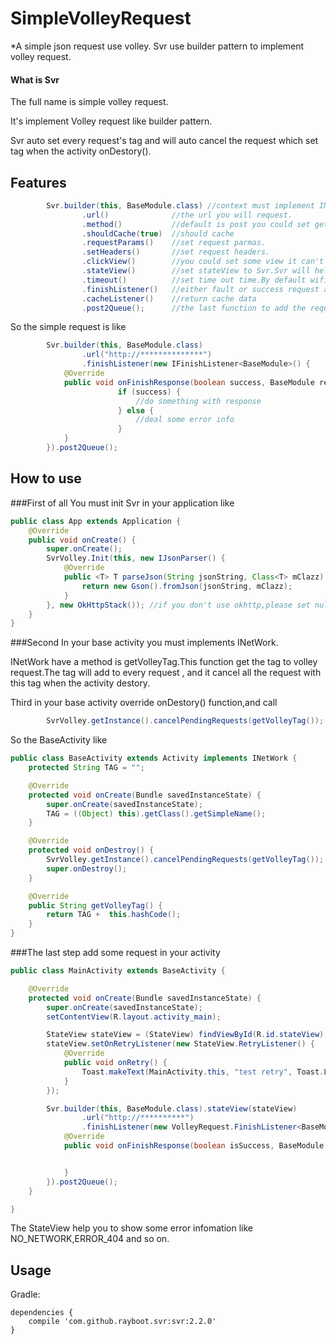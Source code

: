 # SimpleVolleyRequest
*A simple json request use volley.
Svr use builder pattern to implement volley request.


#### What is Svr
The full name is simple volley request.

It's implement Volley request like builder pattern.

Svr auto set every request's tag and will auto cancel the request which set tag when the activity onDestory().

## Features

```java
        Svr.builder(this, BaseModule.class) //context must implement INetWork,it will auto to set the request tag.Or you can use .tag() function to set tag.
                .url()              //the url you will request.
                .method()           //default is post you could set get or post.
                .shouldCache(true)  //should cache
                .requestParams()    //set request parmas.
                .setHeaders()       //set request headers.
                .clickView()        //you could set some view it can't double click when the request is not return
                .stateView()        //set stateView to Svr.Svr will help to show some http state
                .timeout()          //set time out time.By default wifi is 15' others is 60'
                .finishListener()   //either fault or success request all will callback this function
                .cacheListener()    //return cache data
                .post2Queue();      //the last function to add the request to queue
```

So the simple request is like

```java
        Svr.builder(this, BaseModule.class)
                .url("http://**************")
                .finishListener(new IFinishListener<BaseModule>() {
            @Override
            public void onFinishResponse(boolean success, BaseModule response, VolleyError error) {
                        if (success) {
                            //do something with response
                        } else {
                            //deal some error info
                        }
            }
        }).post2Queue();
```

## How to use

###First of all
You must init Svr in your application like

```java
public class App extends Application {
    @Override
    public void onCreate() {
        super.onCreate();
        SvrVolley.Init(this, new IJsonParser() {
            @Override
            public <T> T parseJson(String jsonString, Class<T> mClazz) {
                return new Gson().fromJson(jsonString, mClazz);
            }
        }, new OkHttpStack()); //if you don't use okhttp,please set null in the last param.
    }
}
```

###Second 
In your base activity you must implements INetWork.

  INetWork have a method is getVolleyTag.This function get the tag to volley request.The tag will add to every request , and it cancel all the request with this tag when the activity destory.

Third in your base activity override onDestory() function,and call 

```java
        SvrVolley.getInstance().cancelPendingRequests(getVolleyTag());
```

So the BaseActivity like

```java
public class BaseActivity extends Activity implements INetWork {
    protected String TAG = "";

    @Override
    protected void onCreate(Bundle savedInstanceState) {
        super.onCreate(savedInstanceState);
        TAG = ((Object) this).getClass().getSimpleName();
    }

    @Override
    protected void onDestroy() {
        SvrVolley.getInstance().cancelPendingRequests(getVolleyTag());
        super.onDestroy();
    }

    @Override
    public String getVolleyTag() {
        return TAG +  this.hashCode();
    }
}
```

###The last step 
add some request in your activity

```java
public class MainActivity extends BaseActivity {

    @Override
    protected void onCreate(Bundle savedInstanceState) {
        super.onCreate(savedInstanceState);
        setContentView(R.layout.activity_main);

        StateView stateView = (StateView) findViewById(R.id.stateView);
        stateView.setOnRetryListener(new StateView.RetryListener() {
            @Override
            public void onRetry() {
                Toast.makeText(MainActivity.this, "test retry", Toast.LENGTH_SHORT).show();
            }
        });

        Svr.builder(this, BaseModule.class).stateView(stateView)
                .url("http://**********")
                .finishListener(new VolleyRequest.FinishListener<BaseModule>() {
            @Override
            public void onFinishResponse(boolean isSuccess, BaseModule response, VolleyError error) {


            }
        }).post2Queue();
    }

}
```

The StateView help you to show some error infomation like NO_NETWORK,ERROR_404 and so on.


Usage
--------

Gradle:

    dependencies {
        compile 'com.github.rayboot.svr:svr:2.2.0'
    }


    
